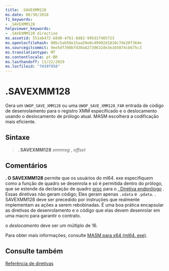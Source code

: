 ```yaml
---
title: .SAVEXMM128
ms.date: 08/30/2018
f1_keywords:
- .SAVEXMM128
helpviewer_keywords:
- .SAVEXMM128 directive
ms.assetid: 551eb472-b8d0-47b1-8d82-995d1f485723
ms.openlocfilehash: 08bc5ab50e15aa59e0c49992d1810c7de20f364e
ms.sourcegitcommit: 9ee5df398bfd30a42739632de3e165874cb675c3
ms.translationtype: MT
ms.contentlocale: pt-BR
ms.lasthandoff: 11/22/2019
ms.locfileid: "74397958"
---
```

# <a name="savexmm128"></a>.SAVEXMM128

Gera um `UWOP_SAVE_XMM128` ou uma `UWOP_SAVE_XMM128_FAR` entrada de código de desenrolamento para o registro XMM especificado e o deslocamento usando o deslocamento de prólogo atual. MASM escolherá a codificação mais eficiente.

## <a name="syntax"></a>Sintaxe

> **. SAVEXMM128** *xmmreg* , *offset*

## <a name="remarks"></a>Comentários

**. O SAVEXMM128** permite que os usuários do ml64. exe especifiquem como a função de quadro se desenrola e só é permitida dentro do prólogo, que se estende da declaração de quadro [proc](../../assembler/masm/proc.md) para o [. Diretiva endprólogo](../../assembler/masm/dot-endprolog.md) . Essas diretivas não geram código; Eles geram apenas `.xdata` e `.pdata`. . SAVEXMM128 deve ser precedido por instruções que realmente implementam as ações a serem rebobinadas. É uma boa prática encapsular as diretivas de desenrolamento e o código que elas devem desenrolar em uma macro para garantir o contrato.

o *deslocamento* deve ser um múltiplo de 16.

Para obter mais informações, consulte [MASM para x64 (ml64. exe)](../../assembler/masm/masm-for-x64-ml64-exe.md).

## <a name="see-also"></a>Consulte também

[Referência de diretivas](directives-reference.md)
